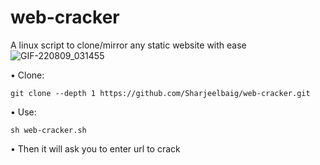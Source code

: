 # web-cracker
A linux script to clone/mirror any static website with ease
![GIF-220809_031455](https://user-images.githubusercontent.com/29815204/183532484-1f161cac-8d3d-48cf-ace8-c8c3a99ba541.gif)

• Clone:

[//]: # (gh repo clone Sharjeelbaig/web-cracker)
```
git clone --depth 1 https://github.com/Sharjeelbaig/web-cracker.git
```
• Use:
```
sh web-cracker.sh
```
• Then it will ask you to enter url to crack


